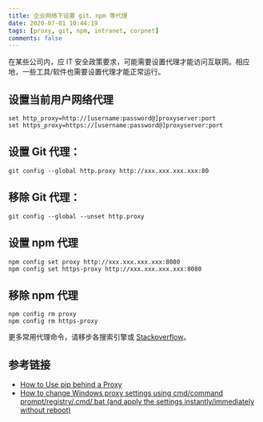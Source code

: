 ```yaml
---
title: 企业网络下设置 git、npm 等代理
date: 2020-07-01 10:44:19
tags: [proxy, git, npm, intranet, corpnet]
comments: false
---
```


在某些公司内，应 IT 安全政策要求，可能需要设置代理才能访问互联网。相应地，一些工具/软件也需要设置代理才能正常运行。

## 设置当前用户网络代理 

```
set http_proxy=http://[username:password@]proxyserver:port
set https_proxy=https://[username:password@]proxyserver:port
```

## 设置 Git 代理：

```
git config --global http.proxy http://xxx.xxx.xxx.xxx:80
```

## 移除 Git 代理：

```
git config --global --unset http.proxy
```

## 设置 npm 代理

```
npm config set proxy http://xxx.xxx.xxx.xxx:8080
npm config set https-proxy http://xxx.xxx.xxx.xxx:8080
```

## 移除 npm 代理

```
npm config rm proxy
npm config rm https-proxy
```

更多常用代理命令，请移步各搜索引擎或 [Stackoverflow](https://stackoverflow.com)。

## 参考链接

- [How to Use pip behind a Proxy](http://leifengblog.net/blog/how-to-use-pip-behind-a-proxy/)
- [How to change Windows proxy settings using cmd/command prompt/registry/.cmd/.bat (and apply the settings instantly/immediately without reboot)](https://dannyda.com/2019/12/13/how-to-change-windows-proxy-settings-using-cmd-command-prompt-registry-cmd-bat)
